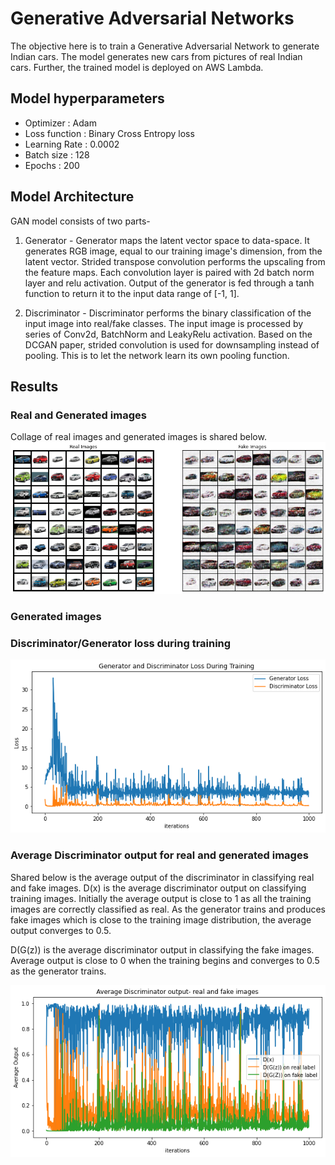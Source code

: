 # Generative Adversarial Networks

The objective here is to train a Generative Adversarial Network to generate Indian cars. The model generates new cars from pictures of real Indian cars.
Further, the trained model is deployed on AWS Lambda.

## Model hyperparameters

* Optimizer : Adam
* Loss function : Binary Cross Entropy loss
* Learning Rate : 0.0002
* Batch size : 128
* Epochs : 200

## Model Architecture

GAN model consists of two parts-

1. Generator - Generator maps the latent vector space to data-space. It generates RGB image, equal to our training image's dimension, from the latent vector. Strided transpose convolution performs the upscaling from the feature maps. Each convolution layer is paired with 2d batch norm layer and relu activation. Output of the generator is fed through a tanh function to return it to the input data range of [-1, 1].

2. Discriminator - Discriminator performs the binary classification of the input image into real/fake classes. The input image is processed by series of Conv2d, BatchNorm and LeakyRelu activation. Based on the DCGAN paper, strided convolution is used for downsampling instead of pooling. This is to let the network learn its own pooling function.

## Results

### Real and Generated images

Collage of real images and generated images is shared below.
![](https://github.com/Shashank-Holla/TSAI-EVA4-Phase2/blob/master/06%20-%20Generative%20Adversarial%20Networks/results/realfake.jpg)

### Generated images


### Discriminator/Generator loss during training

![](https://github.com/Shashank-Holla/TSAI-EVA4-Phase2/blob/master/06%20-%20Generative%20Adversarial%20Networks/results/D%26G_loss.jpg)

### Average Discriminator output for real and generated images

Shared below is the average output of the discriminator in classifying real and fake images. 
D(x) is the average discriminator output on classifying training images. Initially the average output is close to 1 as all the training images are correctly classified as real. As the generator trains and produces fake images which is close to the training image distribution, the average output converges to 0.5.

D(G(z)) is the average discriminator output in classifying the fake images. Average output is close to 0 when the training begins and converges to 0.5 as the generator trains.

![](https://github.com/Shashank-Holla/TSAI-EVA4-Phase2/blob/master/06%20-%20Generative%20Adversarial%20Networks/results/avgOP_realfake.jpg)





